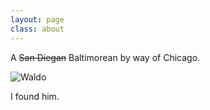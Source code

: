 ```yaml
---
layout: page
class: about
---
```


<p>A <del>San Diegan</del> Baltimorean by way of Chicago.</p>

![Waldo](http://distilleryimage3.s3.amazonaws.com/2c0c6c56aeae11e2bb6b22000a9f3c09_7.jpg)

I found him.

